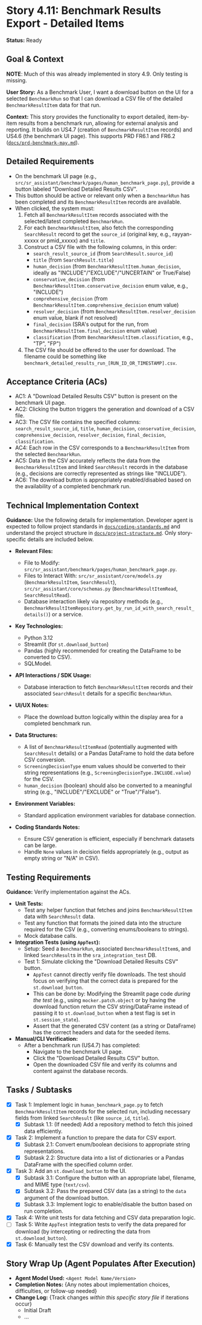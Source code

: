 # Story 4.11: Benchmark Results Export - Detailed Items

**Status:** Ready

## Goal & Context

**NOTE**: Much of this was already implemented in story 4.9. Only testing is missing.

**User Story:** As a Benchmark User, I want a download button on the UI for a selected `BenchmarkRun` so that I can download a CSV file of the detailed `BenchmarkResultItem` data for that run.

**Context:** This story provides the functionality to export detailed, item-by-item results from a benchmark run, allowing for external analysis and reporting. It builds on US4.7 (creation of `BenchmarkResultItem` records) and US4.6 (the benchmark UI page). This supports PRD FR6.1 and FR6.2 ([`docs/prd-benchmark-may.md`](/docs/prd-benchmark-may.md)).

## Detailed Requirements

- On the benchmark UI page (e.g., `src/sr_assistant/benchmark/pages/human_benchmark_page.py`), provide a button labeled "Download Detailed Results CSV".
- This button should be active or relevant only when a `BenchmarkRun` has been completed and its `BenchmarkResultItem` records are available.
- When clicked, the system must:
    1. Fetch all `BenchmarkResultItem` records associated with the selected/latest completed `BenchmarkRun`.
    2. For each `BenchmarkResultItem`, also fetch the corresponding `SearchResult` record to get the `source_id` (original key, e.g., rayyan-xxxxx or pmid_xxxxx) and `title`.
    3. Construct a CSV file with the following columns, in this order:
        - `search_result_source_id` (from `SearchResult.source_id`)
        - `title` (from `SearchResult.title`)
        - `human_decision` (from `BenchmarkResultItem.human_decision`, ideally as "INCLUDE"/"EXCLUDE"/"UNCERTAIN" or True/False)
        - `conservative_decision` (from `BenchmarkResultItem.conservative_decision` enum value, e.g., "INCLUDE")
        - `comprehensive_decision` (from `BenchmarkResultItem.comprehensive_decision` enum value)
        - `resolver_decision` (from `BenchmarkResultItem.resolver_decision` enum value, blank if not resolved)
        - `final_decision` (SRA's output for the run, from `BenchmarkResultItem.final_decision` enum value)
        - `classification` (from `BenchmarkResultItem.classification`, e.g., "TP", "FP")
    4. The CSV file should be offered to the user for download. The filename could be something like `benchmark_detailed_results_run_[RUN_ID_OR_TIMESTAMP].csv`.

## Acceptance Criteria (ACs)

- AC1: A "Download Detailed Results CSV" button is present on the benchmark UI page.
- AC2: Clicking the button triggers the generation and download of a CSV file.
- AC3: The CSV file contains the specified columns: `search_result_source_id`, `title`, `human_decision`, `conservative_decision`, `comprehensive_decision`, `resolver_decision`, `final_decision`, `classification`.
- AC4: Each row in the CSV corresponds to a `BenchmarkResultItem` from the selected `BenchmarkRun`.
- AC5: Data in the CSV accurately reflects the data from the `BenchmarkResultItem` and linked `SearchResult` records in the database (e.g., decisions are correctly represented as strings like "INCLUDE").
- AC6: The download button is appropriately enabled/disabled based on the availability of a completed benchmark run.

## Technical Implementation Context

**Guidance:** Use the following details for implementation. Developer agent is expected to follow project standards in [`docs/coding-standards.md`](/docs/coding-standards.md) and understand the project structure in [`docs/project-structure.md`](/docs/project-structure.md). Only story-specific details are included below.

- **Relevant Files:**
    - File to Modify: `src/sr_assistant/benchmark/pages/human_benchmark_page.py`.
    - Files to Interact With: `src/sr_assistant/core/models.py` (`BenchmarkResultItem`, `SearchResult`), `src/sr_assistant/core/schemas.py` (`BenchmarkResultItemRead`, `SearchResultRead`).
    - Database interaction likely via repository methods (e.g., `BenchmarkResultItemRepository.get_by_run_id_with_search_result_details()`) or a service.

- **Key Technologies:**
    - Python 3.12
    - Streamlit (for `st.download_button`)
    - Pandas (highly recommended for creating the DataFrame to be converted to CSV).
    - SQLModel.

- **API Interactions / SDK Usage:**
    - Database interaction to fetch `BenchmarkResultItem` records and their associated `SearchResult` details for a specific `BenchmarkRun`.

- **UI/UX Notes:**
    - Place the download button logically within the display area for a completed benchmark run.

- **Data Structures:**
    - A list of `BenchmarkResultItemRead` (potentially augmented with `SearchResult` details) or a Pandas DataFrame to hold the data before CSV conversion.
    - `ScreeningDecisionType` enum values should be converted to their string representations (e.g., `ScreeningDecisionType.INCLUDE.value`) for the CSV.
    - `human_decision` (boolean) should also be converted to a meaningful string (e.g., "INCLUDE"/"EXCLUDE" or "True"/"False").

- **Environment Variables:**
    - Standard application environment variables for database connection.

- **Coding Standards Notes:**
    - Ensure CSV generation is efficient, especially if benchmark datasets can be large.
    - Handle `None` values in decision fields appropriately (e.g., output as empty string or "N/A" in CSV).

## Testing Requirements

**Guidance:** Verify implementation against the ACs.

- **Unit Tests:**
    - Test any helper function that fetches and joins `BenchmarkResultItem` data with `SearchResult` data.
    - Test any function that formats the joined data into the structure required for the CSV (e.g., converting enums/booleans to strings).
    - Mock database calls.
- **Integration Tests (using `AppTest`):**
    - Setup: Seed a `BenchmarkRun`, associated `BenchmarkResultItem`s, and linked `SearchResult`s in the `sra_integration_test` DB.
    - Test 1: Simulate clicking the "Download Detailed Results CSV" button.
        - `AppTest` cannot directly verify file downloads. The test should focus on verifying that the correct data is prepared for the `st.download_button`.
        - This can be done by: Modifying the Streamlit page code *during the test* (e.g., using `mocker.patch.object` or by having the download function return the CSV string/DataFrame instead of passing it to `st.download_button` when a test flag is set in `st.session_state`).
        - Assert that the generated CSV content (as a string or DataFrame) has the correct headers and data for the seeded items.
- **Manual/CLI Verification:**
    - After a benchmark run (US4.7) has completed:
        - Navigate to the benchmark UI page.
        - Click the "Download Detailed Results CSV" button.
        - Open the downloaded CSV file and verify its columns and content against the database records.

## Tasks / Subtasks

- [x] Task 1: Implement logic in `human_benchmark_page.py` to fetch `BenchmarkResultItem` records for the selected run, including necessary fields from linked `SearchResult` (like `source_id`, `title`).
    - [x] Subtask 1.1: (If needed) Add a repository method to fetch this joined data efficiently.
- [x] Task 2: Implement a function to prepare the data for CSV export.
    - [x] Subtask 2.1: Convert enum/boolean decisions to appropriate string representations.
    - [x] Subtask 2.2: Structure data into a list of dictionaries or a Pandas DataFrame with the specified column order.
- [x] Task 3: Add an `st.download_button` to the UI.
    - [x] Subtask 3.1: Configure the button with an appropriate label, filename, and MIME type (`text/csv`).
    - [x] Subtask 3.2: Pass the prepared CSV data (as a string) to the `data` argument of the download button.
    - [x] Subtask 3.3: Implement logic to enable/disable the button based on run completion.
- [x] Task 4: Write unit tests for data fetching and CSV data preparation logic.
- [ ] Task 5: Write `AppTest` integration tests to verify the data prepared for download (by intercepting or redirecting the data from `st.download_button`).
- [x] Task 6: Manually test the CSV download and verify its contents.

## Story Wrap Up (Agent Populates After Execution)

- **Agent Model Used:** `<Agent Model Name/Version>`
- **Completion Notes:** {Any notes about implementation choices, difficulties, or follow-up needed}
- **Change Log:** {Track changes *within this specific story file* if iterations occur}
    - Initial Draft
    - ...
